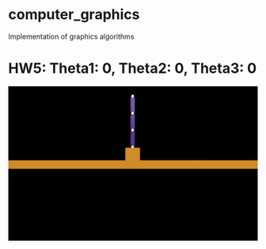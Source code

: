 # computer_graphics
Implementation of graphics algorithms
# HW5: Theta1: 0, Theta2: 0, Theta3: 0
![](Robot_kinematics_HW5/results/0_0_0.png)
